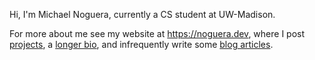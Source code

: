 Hi, I'm Michael Noguera, currently a CS student at UW-Madison.

For more about me see my website at https://noguera.dev, where I post [projects](https://www.noguera.dev/#projects), a [longer bio](https://www.noguera.dev/about/), and infrequently write some [blog articles](https://www.noguera.dev/#recent).
